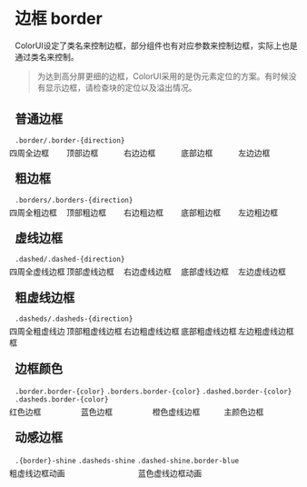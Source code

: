 <div class="mp-cu-doc-theme-content">

# 边框 border

ColorUI设定了类名来控制边框，部分组件也有对应参数来控制边框，实际上也是通过类名来控制。

>为达到高分屏更细的边框，ColorUI采用的是伪元素定位的方案。有时候没有显示边框，请检查块的定位以及溢出情况。


## 普通边框

`.border/.border-{direction}`

<div class="radius text-center" style="display: flex; margin: -10px; width: 100%;">
    <div class="p-3" style="width: 45%;">
        <div class="border p-3">四周全边框</div>
    </div>
    <div class="p-3" style="width: 45%;">
        <div class="border-top p-3">顶部边框</div>
    </div>
    <div class="p-3" style="width: 45%;">
        <div class="border-right p-3">右边边框</div>
    </div>
    <div class="p-3" style="width: 45%;">
        <div class="border-bottom p-3">底部边框</div>
    </div>
    <div class="p-3" style="width: 45%;">
        <div class="border-left p-3">左边边框</div>
    </div>
</div>


## 粗边框

`.borders/.borders-{direction}`

<div class="radius text-center" style="display: flex; margin: -10px; width: 100%;">
    <div class="p-3" style="width: 45%;">
        <div class="borders p-3">四周全粗边框</div>
    </div>
    <div class="p-3" style="width: 45%;">
        <div class="borders-top p-3">顶部粗边框</div>
    </div>
    <div class="p-3" style="width: 45%;">
        <div class="borders-right p-3">右边粗边框</div>
    </div>
    <div class="p-3" style="width: 45%;">
        <div class="borders-bottom p-3">底部粗边框</div>
    </div>
    <div class="p-3" style="width: 45%;">
        <div class="borders-left p-3">左边粗边框</div>
    </div>
</div>


## 虚线边框

`.dashed/.dashed-{direction}`

<div class="radius text-center" style="display: flex; margin: -10px; width: 100%;">
    <div class="p-3" style="width: 45%;">
        <div class="dashed p-3">四周全虚线边框</div>
    </div>
    <div class="p-3" style="width: 45%;">
        <div class="dashed-top p-3">顶部虚线边框</div>
    </div>
    <div class="p-3" style="width: 45%;">
        <div class="dashed-right p-3">右边虚线边框</div>
    </div>
    <div class="p-3" style="width: 45%;">
        <div class="dashed-bottom p-3">底部虚线边框</div>
    </div>
    <div class="p-3" style="width: 45%;">
        <div class="dashed-left p-3">左边虚线边框</div>
    </div>
</div>


## 粗虚线边框

`.dasheds/.dasheds-{direction}`

<div class="radius text-center" style="display: flex; margin: -10px; width: 100%;">
    <div class="p-3" style="width: 45%;">
        <div class="dasheds p-3">四周全粗虚线边框</div>
    </div>
    <div class="p-3" style="width: 45%;">
        <div class="dasheds-top p-3">顶部粗虚线边框</div>
    </div>
    <div class="p-3" style="width: 45%;">
        <div class="dasheds-right p-3">右边粗虚线边框</div>
    </div>
    <div class="p-3" style="width: 45%;">
        <div class="dasheds-bottom p-3">底部粗虚线边框</div>
    </div>
    <div class="p-3" style="width: 45%;">
        <div class="dasheds-left p-3">左边粗虚线边框</div>
    </div>
</div>

## 边框颜色

`.border.border-{color}` `.borders.border-{color}` `.dashed.border-{color}` `.dasheds.border-{color}`

<div class="radius text-center" style="display: flex; margin: -10px; width: 100%;">
    <div class="p-3" style="width: 45%;">
        <div class="border border-red p-3">红色边框</div>
    </div>
    <div class="p-3" style="width: 45%;">
        <div class="borders border-blue p-3">蓝色边框</div>
    </div>
    <div class="p-3" style="width: 45%;">
        <div class="dasheds border-orange p-3">橙色虚线边框</div>
    </div>
    <div class="p-3" style="width: 45%;">
        <div class="borders main-a-border p-3">主颜色边框</div>
    </div>
</div>


## 动感边框

`.{border}-shine` `.dasheds-shine` `.dashed-shine.border-blue`

<div class="radius text-center" style="display: flex; margin: -10px; width: 100%;">
    <div class="p-3" style="width: 45%;">
        <div class="dasheds-shine p-3">粗虚线边框动画</div>
    </div>
    <div class="p-3" style="width: 45%;">
        <div class="dashed-shine border-blue p-3">蓝色虚线边框动画</div>
    </div>
</div>

</div>